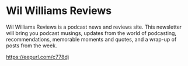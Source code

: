 # Wil Williams Reviews
Wil Williams Reviews is a podcast news and reviews site. This newsletter will bring you podcast musings, updates from the world of podcasting, recommendations, memorable moments and quotes, and a wrap-up of posts from the week.

https://eepurl.com/c778dj
